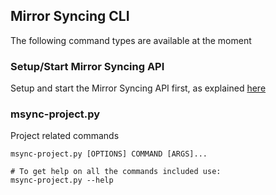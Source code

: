 ## Mirror Syncing CLI

The following command types are available at the moment

### Setup/Start Mirror Syncing API

Setup and start the Mirror Syncing API first, as explained [here](https://github.com/pramttl/mirror-sync-api)

### msync-project.py

Project related commands

    msync-project.py [OPTIONS] COMMAND [ARGS]...

    # To get help on all the commands included use:
    msync-project.py --help

